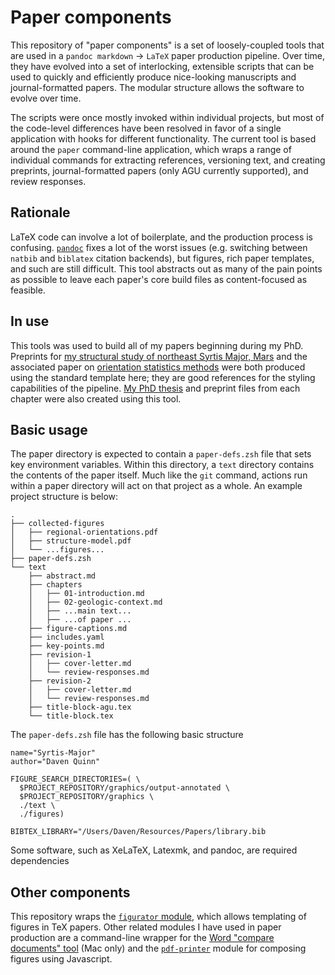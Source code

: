 # Paper components

This repository of "paper components" is a set of loosely-coupled tools that
are used in a `pandoc markdown` -> `LaTeX` paper production pipeline. Over
time, they have evolved into a set of interlocking, extensible scripts that can
be used to quickly and efficiently produce nice-looking manuscripts and
journal-formatted papers. The modular structure allows the software to evolve over time.

The scripts were once mostly invoked within individual projects, but
most of the code-level differences have been resolved in favor of a single
application with hooks for different functionality. The current
tool is based around the `paper` command-line application, which wraps
a range of individual commands for extracting references, versioning text,
and creating preprints, journal-formatted papers (only AGU currently supported),
and review responses.

## Rationale

LaTeX code can involve a lot of boilerplate, and the production process is confusing.
[`pandoc`](https://pandoc.org) fixes a lot of the worst issues (e.g. switching
between `natbib` and `biblatex` citation backends), but figures, rich paper templates,
and such are still difficult. This tool abstracts out as many of the pain points as
possible to leave each paper's core build files as content-focused as feasible.

## In use

This tools was used to build all of my papers beginning during my PhD.
Preprints for [my structural study of northeast Syrtis Major, Mars](https://eartharxiv.org/fzhk7/)
and the associated paper on [orientation statistics methods](https://eartharxiv.org/4enzu/)
were both produced using the standard template here; they are good references for the
styling capabilities of the pipeline.
[My PhD thesis](https://thesis.library.caltech.edu/10953/) and
preprint files from each chapter were also created using this tool.

## Basic usage

The paper directory is expected to contain a `paper-defs.zsh` file that sets key environment variables.
Within this directory, a `text` directory contains the contents of the paper itself. Much like the `git`
command, actions run within a paper directory will act on that project as a whole. An example
project structure is below:

```
.
├── collected-figures
│   ├── regional-orientations.pdf
│   ├── structure-model.pdf
│   └── ...figures...
├── paper-defs.zsh
└── text
    ├── abstract.md
    ├── chapters
    │   ├── 01-introduction.md
    │   ├── 02-geologic-context.md
    │   ├── ...main text...
    │   ├── ...of paper ...
    ├── figure-captions.md
    ├── includes.yaml
    ├── key-points.md
    ├── revision-1
    │   ├── cover-letter.md
    │   └── review-responses.md
    ├── revision-2
    │   ├── cover-letter.md
    │   └── review-responses.md
    ├── title-block-agu.tex
    └── title-block.tex
```

The `paper-defs.zsh` file has the following basic structure

```
name="Syrtis-Major"
author="Daven Quinn"

FIGURE_SEARCH_DIRECTORIES=( \
  $PROJECT_REPOSITORY/graphics/output-annotated \
  $PROJECT_REPOSITORY/graphics \
  ./text \
  ./figures)

BIBTEX_LIBRARY="/Users/Daven/Resources/Papers/library.bib
```

Some software, such as XeLaTeX, Latexmk, and pandoc, are required dependencies

## Other components

This repository wraps the [`figurator` module](https://github.com/davenquinn/figurator),
which allows templating of figures in TeX papers. Other related modules I have
used in paper production are a command-line wrapper for the [Word "compare documents" tool](https://github.com/davenquinn/compare-documents)
(Mac only) and the [`pdf-printer`](https://github.com/davenquinn/pdf-printer) module for
composing figures using Javascript.


